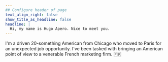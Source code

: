```yaml
---
## Configure header of page
text_align_right: false
show_title_as_headline: false
headline: |
  Hi, my name is Hugo Apero. Nice to meet you.
---
```


<!-- this is a subheadline -->
I'm a driven 20-something American from Chicago who moved to Paris for an unexpected job opportunity. I've been tasked with bringing an American point of view to a venerable French marketing firm. :fr:
